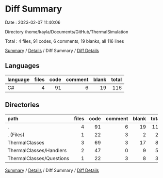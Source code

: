 # Diff Summary

Date : 2023-02-07 11:40:06

Directory /home/kayla/Documents/GitHub/ThermalSimulation

Total : 4 files,  91 codes, 6 comments, 19 blanks, all 116 lines

[Summary](results.md) / [Details](details.md) / Diff Summary / [Diff Details](diff-details.md)

## Languages
| language | files | code | comment | blank | total |
| :--- | ---: | ---: | ---: | ---: | ---: |
| C# | 4 | 91 | 6 | 19 | 116 |

## Directories
| path | files | code | comment | blank | total |
| :--- | ---: | ---: | ---: | ---: | ---: |
| . | 4 | 91 | 6 | 19 | 116 |
| . (Files) | 1 | 22 | 3 | 2 | 27 |
| ThermalClasses | 3 | 69 | 3 | 17 | 89 |
| ThermalClasses/Handlers | 2 | 47 | 0 | 9 | 56 |
| ThermalClasses/Questions | 1 | 22 | 3 | 8 | 33 |

[Summary](results.md) / [Details](details.md) / Diff Summary / [Diff Details](diff-details.md)